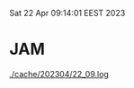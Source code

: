 Sat 22 Apr 09:14:01 EEST 2023
# JAM
<a href='./cache/202304/22_09.log'>./cache/202304/22_09.log</a>

